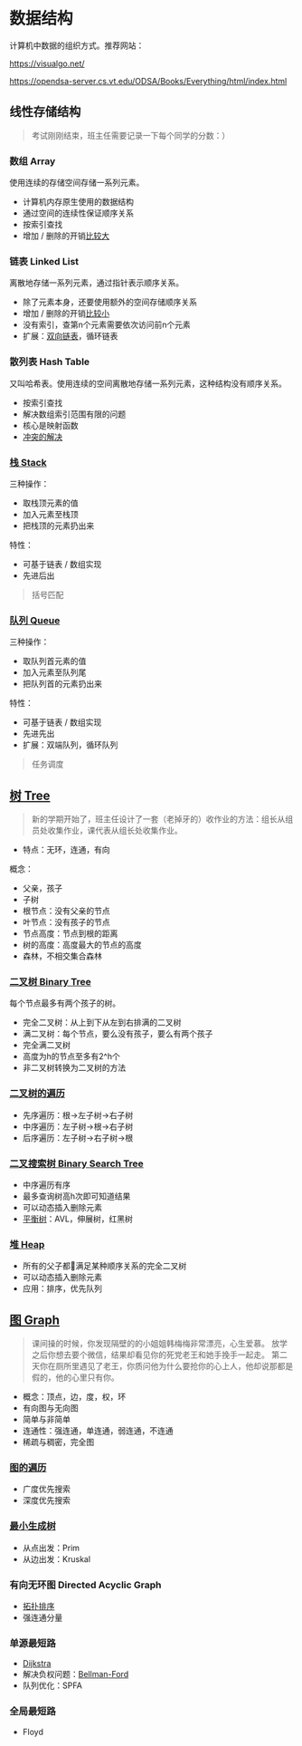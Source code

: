 # 数据结构

计算机中数据的组织方式。推荐网站：

https://visualgo.net/

https://opendsa-server.cs.vt.edu/ODSA/Books/Everything/html/index.html

## 线性存储结构

> 考试刚刚结束，班主任需要记录一下每个同学的分数：）

### 数组 Array

使用连续的存储空间存储一系列元素。

* 计算机内存原生使用的数据结构
* 通过空间的连续性保证顺序关系
* 按索引查找
* 增加 / 删除的开销[比较大](https://opendsa-server.cs.vt.edu/ODSA/Books/Everything/html/ListArray.html#listarray)

### 链表 Linked List

离散地存储一系列元素，通过指针表示顺序关系。

* 除了元素本身，还要使用额外的空间存储顺序关系
* 增加 / 删除的开销[比较小](https://opendsa-server.cs.vt.edu/ODSA/Books/Everything/html/ListLinked.html#linked-list-implementation)
* 没有索引，查第n个元素需要依次访问前n个元素
* 扩展：[双向链表](https://opendsa-server.cs.vt.edu/ODSA/Books/Everything/html/ListDouble.html)，循环链表

### 散列表 Hash Table

又叫哈希表。使用连续的空间离散地存储一系列元素，这种结构没有顺序关系。

* 按索引查找
* 解决数组索引范围有限的问题
* 核心是映射函数
* [冲突的解决](https://opendsa-server.cs.vt.edu/ODSA/Books/Everything/html/OpenHash.html)

### [栈 Stack](https://opendsa-server.cs.vt.edu/ODSA/Books/Everything/html/StackArray.html)

三种操作：
* 取栈顶元素的值
* 加入元素至栈顶
* 把栈顶的元素扔出来

特性：
* 可基于链表 / 数组实现
* 先进后出

> 括号匹配

### [队列 Queue](https://opendsa-server.cs.vt.edu/ODSA/Books/Everything/html/Queue.html)

三种操作：
* 取队列首元素的值
* 加入元素至队列尾
* 把队列首的元素扔出来

特性：
* 可基于链表 / 数组实现
* 先进先出
* 扩展：双端队列，循环队列

> 任务调度

## [树 Tree](https://opendsa-server.cs.vt.edu/ODSA/Books/Everything/html/GenTreeIntro.html)

> 新的学期开始了，班主任设计了一套（老掉牙的）收作业的方法：组长从组员处收集作业，课代表从组长处收集作业。

* 特点：无环，连通，有向

概念：
* 父亲，孩子
* 子树
* 根节点：没有父亲的节点
* 叶节点：没有孩子的节点
* 节点高度：节点到根的距离
* 树的高度：高度最大的节点的高度
* 森林，不相交集合森林

### [二叉树 Binary Tree](https://opendsa-server.cs.vt.edu/ODSA/Books/Everything/html/BinaryTree.html)

每个节点最多有两个孩子的树。

* 完全二叉树：从上到下从左到右排满的二叉树
* 满二叉树：每个节点，要么没有孩子，要么有两个孩子
* 完全满二叉树
* 高度为h的节点至多有2^h个
* 非二叉树转换为二叉树的方法

### [二叉树的遍历](https://opendsa-server.cs.vt.edu/ODSA/Books/Everything/html/BinaryTreeTraversal.html)
* 先序遍历：根->左子树->右子树
* 中序遍历：左子树->根->右子树
* 后序遍历：左子树->右子树->根

### [二叉搜索树 Binary Search Tree](https://opendsa-server.cs.vt.edu/ODSA/Books/Everything/html/BST.html)

* 中序遍历有序
* 最多查询树高h次即可知道结果
* 可以动态插入删除元素
* [平衡树](https://opendsa-server.cs.vt.edu/ODSA/Books/Everything/html/BalancedTree.html)：AVL，伸展树，红黑树

### [堆 Heap](https://opendsa-server.cs.vt.edu/ODSA/Books/Everything/html/Heaps.html)

* 所有的父子都满足某种顺序关系的完全二叉树
* 可以动态插入删除元素
* 应用：排序，优先队列

## [图 Graph](https://opendsa-server.cs.vt.edu/ODSA/Books/Everything/html/GraphIntro.html)

> 课间操的时候，你发现隔壁的的小姐姐韩梅梅非常漂亮，心生爱慕。
> 放学之后你想去要个微信，结果却看见你的死党老王和她手挽手一起走。
> 第二天你在厕所里遇见了老王，你质问他为什么要抢你的心上人，他却说那都是假的，他的心里只有你。

* 概念：顶点，边，度，权，环
* 有向图与无向图
* 简单与非简单
* 连通性：强连通，单连通，弱连通，不连通
* 稀疏与稠密，完全图

### [图的遍历](https://opendsa-server.cs.vt.edu/ODSA/Books/Everything/html/GraphTraversal.html)

* 广度优先搜索
* 深度优先搜索

### [最小生成树](https://opendsa-server.cs.vt.edu/ODSA/Books/Everything/html/MCST.html)

* 从点出发：Prim
* 从边出发：Kruskal

### 有向无环图 Directed Acyclic Graph

* [拓扑排序]((https://opendsa-server.cs.vt.edu/ODSA/Books/Everything/html/GraphTopsort.html))
* 强连通分量

### 单源最短路

* [Dijkstra](https://opendsa-server.cs.vt.edu/ODSA/Books/Everything/html/GraphShortest.html)
* 解决负权问题：[Bellman-Ford](https://visualgo.net/en/sssp)
* 队列优化：SPFA

### 全局最短路

* Floyd
